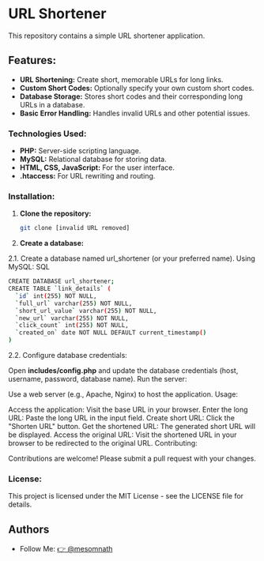 # URL Shortener

This repository contains a simple URL shortener application.

## Features:

* **URL Shortening:** Create short, memorable URLs for long links.
* **Custom Short Codes:** Optionally specify your own custom short codes.
* **Database Storage:** Stores short codes and their corresponding long URLs in a database.
* **Basic Error Handling:** Handles invalid URLs and other potential issues.

### Technologies Used:

* **PHP:** Server-side scripting language.
* **MySQL:** Relational database for storing data.
* **HTML, CSS, JavaScript:** For the user interface.
* **.htaccess:** For URL rewriting and routing.

### Installation:

1. **Clone the repository:**
   ```bash
   git clone [invalid URL removed]

2. **Create a database:**

 2.1. Create a database named url_shortener (or your preferred name).
Using MySQL:
SQL
```bash
CREATE DATABASE url_shortener;
CREATE TABLE `link_details` (
  `id` int(255) NOT NULL,
  `full_url` varchar(255) NOT NULL,
  `short_url_value` varchar(255) NOT NULL,
  `new_url` varchar(255) NOT NULL,
  `click_count` int(255) NOT NULL,
  `created_on` date NOT NULL DEFAULT current_timestamp()
)
```
2.2. Configure database credentials:

Open **includes/config.php** and update the database credentials (host, username, password, database name).
Run the server:

Use a web server (e.g., Apache, Nginx) to host the application.
Usage:

Access the application: Visit the base URL in your browser.
Enter the long URL: Paste the long URL in the input field.
Create short URL: Click the "Shorten URL" button.
Get the shortened URL: The generated short URL will be displayed.
Access the original URL: Visit the shortened URL in your browser to be redirected to the original URL.
Contributing:


Contributions are welcome! Please submit a pull request with your changes.

### License:

This project is licensed under the MIT License - see the LICENSE file for details.


## Authors

- Follow Me: [👉 @mesomnath](https://www.github.com/mesomnath)